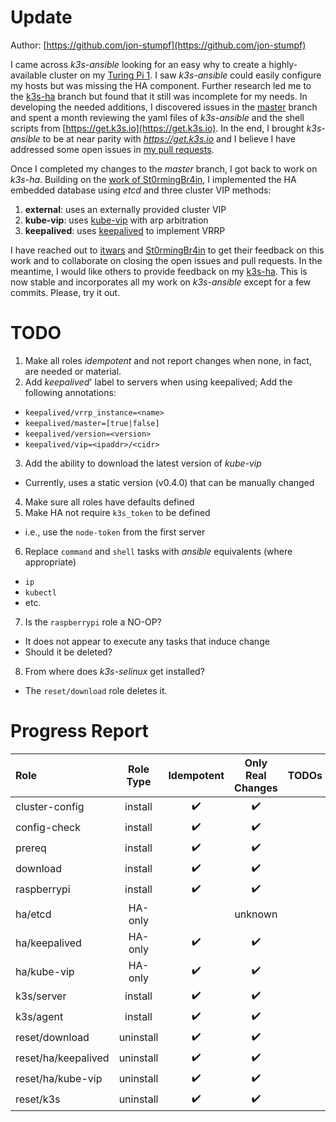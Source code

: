 # Update

Author: [https://github.com/jon-stumpf](https://github.com/jon-stumpf)

I came across *k3s-ansible* looking for an easy why to create a highly-available cluster
on my [Turing Pi 1](https://turingpi.com/v1/).
I saw *k3s-ansible* could easily configure my hosts but was missing the HA component.
Further research led me to the [k3s-ha](https://github.com/k3s-io/k3s-ansible/tree/k3s-ha)
branch but found that it still was incomplete for my needs.
In developing the needed additions, I discovered issues in the
[master](https://github.com/k3s-io/k3s-ansible/tree/master) branch and spent a month
reviewing the yaml files of *k3s-ansible* and the shell scripts from
[https://get.k3s.io](https://get.k3s.io).
In the end, I brought *k3s-ansible* to be at near parity with *https://get.k3s.io* and
I believe I have addressed some open issues in
[my pull requests](https://github.com/k3s-io/k3s-ansible/pulls/jon-stumpf).

Once I completed my changes to the *master* branch, I got back to work on *k3s-ha*.
Building on the
[work of St0rmingBr4in](https://github.com/k3s-io/k3s-ansible/commits?author=St0rmingBr4in),
I implemented the HA embedded database using *etcd* and three cluster VIP methods:
1. **external**: uses an externally provided cluster VIP
2. **kube-vip**: uses [kube-vip](https://kube-vip.io/) with arp arbitration
3. **keepalived**: uses [keepalived](https://www.redhat.com/sysadmin/keepalived-basics) to implement VRRP

I have reached out to
[itwars](https://github.com/itwars) and
[St0rmingBr4in](https://github.com/St0rmingBr4in) to get their feedback on this work and
to collaborate on closing the open issues and pull requests.
In the meantime, I would like others to provide feedback on my
[k3s-ha](https://github.com/jon-stumpf/k3s-ansible/tree/k3s-ha).
This is now stable and incorporates all my work on *k3s-ansible* except for a few commits.
Please, try it out.

# TODO

1. Make all roles *idempotent* and not report changes when none, in fact, are needed or material.
2. Add *keepalived*' label to servers when using keepalived;  Add the following annotations:
  - `keepalived/vrrp_instance=<name>`
  - `keepalived/master=[true|false]`
  - `keepalived/version=<version>`
  - `keepalived/vip=<ipaddr>/<cidr>`
3. Add the ability to download the latest version of *kube-vip*
  - Currently, uses a static version (v0.4.0) that can be manually changed
4. Make sure all roles have defaults defined
5. Make HA not require `k3s_token` to be defined
  - i.e., use the `node-token` from the first server
6. Replace `command` and `shell` tasks with *ansible* equivalents (where appropriate)
  - `ip`
  - `kubectl`
  - etc.
7. Is the `raspberrypi` role a NO-OP?
  - It does not appear to execute any tasks that induce change
  - Should it be deleted?
8. From where does *k3s-selinux* get installed?
  - The `reset/download` role deletes it.

# Progress Report

| Role                  | Role Type  | Idempotent         | Only Real Changes  | TODOs | BUGs |
| :-------------------- | :--------: | :---: | :---: | :---: | :---: |
| cluster-config        | install    | :heavy_check_mark: | :heavy_check_mark: | | |
| config-check          | install    | :heavy_check_mark: | :heavy_check_mark: | | |
| prereq                | install    | :heavy_check_mark: | :heavy_check_mark: | | |
| download              | install    | :heavy_check_mark: | :heavy_check_mark: | | |
| raspberrypi           | install    | :heavy_check_mark: | :heavy_check_mark: | | |
| ha/etcd               | HA-only    |  | unknown | | |
| ha/keepalived         | HA-only    | :heavy_check_mark: | :heavy_check_mark: | | |
| ha/kube-vip           | HA-only    | :heavy_check_mark: | :heavy_check_mark: | | |
| k3s/server            | install    | :heavy_check_mark: | :heavy_check_mark: | | |
| k3s/agent             | install    | :heavy_check_mark: | :heavy_check_mark: | | |
| reset/download        | uninstall  | :heavy_check_mark: | :heavy_check_mark: | | |
| reset/ha/keepalived   | uninstall  | :heavy_check_mark: | :heavy_check_mark: | | |
| reset/ha/kube-vip     | uninstall  | :heavy_check_mark: | :heavy_check_mark: | | |
| reset/k3s             | uninstall  | :heavy_check_mark: | :heavy_check_mark: | | |

